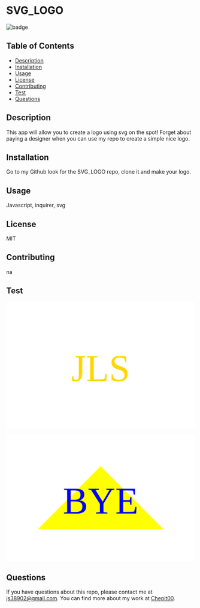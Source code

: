 # SVG_LOGO

![badge](https://img.shields.io/badge/license-MIT-blue.svg)

## Table of Contents

- [Description](#description)
- [Installation](#installation)
- [Usage](#usage)
- [License](#license)
- [Contributing](#contributing)
- [Test](#test)
- [Questions](#questions)

## Description

This app will allow you to create a logo using svg on the spot! Forget about paying a designer when you can use my repo to create a simple nice logo.

## Installation

Go to my Github look for the SVG_LOGO repo, clone it and make your logo.

## Usage

Javascript, inquirer, svg

## License

MIT

## Contributing

na

## Test

![logo](examples/cir.svg)

![logo](examples/poly.svg)

## Questions

If you have questions about this repo, please contact me at js38902@gmail.com. You can find more about my work at [Chepit00](https://github.com/Chepit00/).
